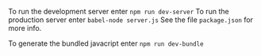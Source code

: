 
To run the development server enter `npm run dev-server`
To run the production server enter `babel-node server.js`
See the file `package.json` for more info.

To generate the bundled javacript enter `npm run dev-bundle`